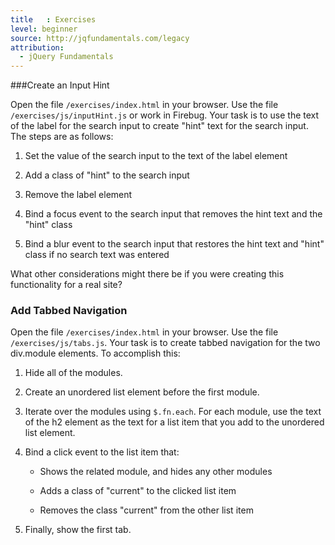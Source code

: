 ```yaml
---
title   : Exercises
level: beginner
source: http://jqfundamentals.com/legacy
attribution: 
  - jQuery Fundamentals
---
```

###Create an Input Hint

Open the file `/exercises/index.html` in your browser. Use the file
`/exercises/js/inputHint.js` or work in Firebug.  Your task is to use the text
of the label for the search input to create "hint" text for the search input.
The steps are as follows:

1.	Set the value of the search input to the text of the label element

2.	Add a class of "hint" to the search input

3.	Remove the label element

4.	Bind a focus event to the search input that removes the hint text and the
    "hint" class

5.	Bind a blur event to the search input that restores the hint text and
    "hint" class if no search text was entered

What other considerations might there be if you were creating this
functionality for a real site?

### Add Tabbed Navigation

Open the file `/exercises/index.html` in your browser. Use the file
`/exercises/js/tabs.js`.  Your task is to create tabbed navigation for the two
div.module elements.  To accomplish this:

1.	Hide all of the modules.

2.	Create an unordered list element before the first module.

3.	Iterate over the modules using `$.fn.each`. For each module, use the text
    of the h2 element as the text for a list item that you add to the unordered
    list element.

4.	Bind a click event to the list item that:

	*	Shows the related module, and hides any other modules

	*	Adds a class of "current" to the clicked list item

	*	Removes the class "current" from the other list item

5.	Finally, show the first tab.

